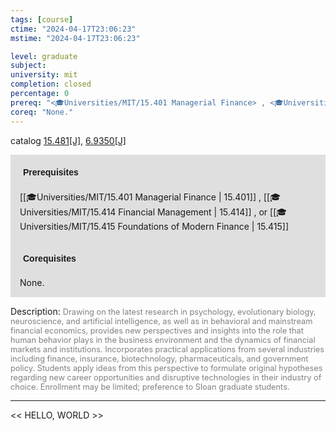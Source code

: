 ```yaml
---
tags: [course]
ctime: "2024-04-17T23:06:23"
mstime: "2024-04-17T23:06:23"

level: graduate
subject: 
university: mit
completion: closed
percentage: 0
prereq: "<🎓Universities/MIT/15.401 Managerial Finance> , <🎓Universities/MIT/15.414 Financial Management> , or <🎓Universities/MIT/15.415 Foundations of Modern Finance>"
coreq: "None."
---
```


catalog [15.481[J]](http://student.mit.edu/catalog/m15b.html#15.481), [6.9350[J]](http://student.mit.edu/catalog/m6e.html#6.9350)

<span style="display: block; padding: 15px; background-color: rgb(100, 100, 100, 0.2);"><font id="m_prereq1177_0" style="display: block; font-family: Arial, sans-serif; font-weight: bold; padding: 5px">Prerequisites</font><br><span id="prereq1177_0">[[🎓Universities/MIT/15.401 Managerial Finance | 15.401]] , [[🎓Universities/MIT/15.414 Financial Management | 15.414]] , or [[🎓Universities/MIT/15.415 Foundations of Modern Finance | 15.415]]</span></span>
<span style="display: block; padding: 15px; background-color: rgb(100, 100, 100, 0.2);"><font id="m_coreq1177_0" style="display: block; font-family: Arial, sans-serif; font-weight: bold; padding: 5px">Corequisites</font><br><span id="coreq1177_0">None.</span></span>

<font style="">Description:</font>
<font style="color: grey; font-size: 0.8rem;">Drawing on the latest research in psychology, evolutionary biology, neuroscience, and artificial intelligence, as well as in behavioral and mainstream financial economics, provides new perspectives and insights into the role that human behavior plays in the business environment and the dynamics of financial markets and institutions. Incorporates practical applications from several industries including finance, insurance, biotechnology, pharmaceuticals, and government policy. Students apply ideas from this perspective to formulate original hypotheses regarding new career opportunities and disruptive technologies in their industry of choice. Enrollment may be limited; preference to Sloan graduate students.</font>



---

<< HELLO, WORLD >>
